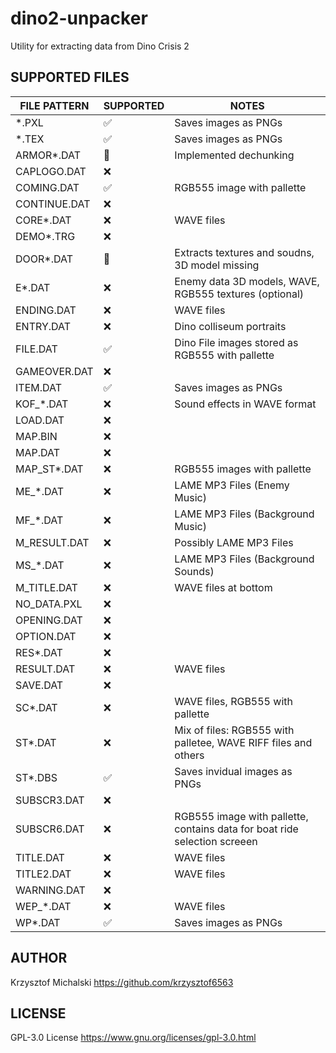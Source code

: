 # dino2-unpacker
Utility for extracting data from Dino Crisis 2


## SUPPORTED FILES

| FILE PATTERN | SUPPORTED | NOTES                                                                     |
| ------------ | --------- | ------------------------------------------------------------------------- |
| *.PXL        | ✅         | Saves images as PNGs                                                      |
| *.TEX        | ✅         | Saves images as PNGs                                                      |
| ARMOR*.DAT   | 🔨         | Implemented dechunking                                                    |
| CAPLOGO.DAT  | ❌         |                                                                           |
| COMING.DAT   | ✅         | RGB555 image with pallette                                                |
| CONTINUE.DAT | ❌         |                                                                           |
| CORE*.DAT    | ❌         | WAVE files                                                                |
| DEMO*.TRG    | ❌         |                                                                           |
| DOOR*.DAT    | 🔨         | Extracts textures and soudns, 3D model missing                            |
| E*.DAT       | ❌         | Enemy data 3D models, WAVE, RGB555 textures (optional)                    |
| ENDING.DAT   | ❌         | WAVE files                                                                |
| ENTRY.DAT    | ❌         | Dino colliseum portraits                                                  |
| FILE.DAT     | ✅         | Dino File images stored as RGB555 with pallette                           |
| GAMEOVER.DAT | ❌         |                                                                           |
| ITEM.DAT     | ✅         | Saves images as PNGs                                                      |
| KOF_*.DAT    | ❌         | Sound effects in WAVE format                                              |
| LOAD.DAT     | ❌         |                                                                           |
| MAP.BIN      | ❌         |                                                                           |
| MAP.DAT      | ❌         |                                                                           |
| MAP_ST*.DAT  | ❌         | RGB555 images with pallette                                               |
| ME_*.DAT     | ❌         | LAME MP3 Files (Enemy Music)                                              |
| MF_*.DAT     | ❌         | LAME MP3 Files (Background Music)                                         |
| M_RESULT.DAT | ❌         | Possibly LAME MP3 Files                                                   |
| MS_*.DAT     | ❌         | LAME MP3 Files (Background Sounds)                                        |
| M_TITLE.DAT  | ❌         | WAVE files at bottom                                                      |
| NO_DATA.PXL  | ❌         |                                                                           |
| OPENING.DAT  | ❌         |                                                                           |
| OPTION.DAT   | ❌         |                                                                           |
| RES*.DAT     | ❌         |                                                                           |
| RESULT.DAT   | ❌         | WAVE files                                                                |
| SAVE.DAT     | ❌         |                                                                           |
| SC*.DAT      | ❌         | WAVE files, RGB555 with pallette                                          |
| ST*.DAT      | ❌         | Mix of files: RGB555 with palletee, WAVE RIFF files and others            |
| ST*.DBS      | ✅         | Saves invidual images as PNGs                                             |
| SUBSCR3.DAT  | ❌         |                                                                           |
| SUBSCR6.DAT  | ❌         | RGB555 image with pallette, contains data for boat ride selection screeen |
| TITLE.DAT    | ❌         | WAVE files                                                                |
| TITLE2.DAT   | ❌         | WAVE files                                                                |
| WARNING.DAT  | ❌         |                                                                           |
| WEP_*.DAT    | ❌         | WAVE files                                                                |
| WP*.DAT      | ✅         | Saves images as PNGs                                                      |

## AUTHOR
Krzysztof Michalski
https://github.com/krzysztof6563

## LICENSE
GPL-3.0 License
https://www.gnu.org/licenses/gpl-3.0.html